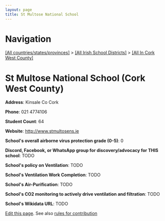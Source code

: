 ```yaml
---
layout: page
title: St Multose National School
---
```

# Navigation

[[All countries/states/provinces]](../../..) > [[All Irish School Districts]](../..) > [[All In Cork West County]](..)

# St Multose National School (Cork West County)

**Address**: Kinsale Co Cork

**Phone**: 021 4774106

**Student Count**: 64

**Website**: <http://www.stmultosens.ie>

**School's overall airborne virus protection grade (0-5)**: 0

**Discord, Facebook, or WhatsApp group for discovery/advocacy for THIS school**: TODO

**School's policy on Ventilation**: TODO

**School's Ventilation Work Completion**: TODO

**School's Air-Purification**: TODO

**School's CO2 monitoring to actively drive ventilation and filtration**: TODO

**School's Wikidata URL**: TODO


[Edit this page](https://github.com/ventilate-schools/Ireland/edit/main/./Cork_West_County/St_Multose_National_School.md). See also [rules for contribution](../../../contribution-rules/)